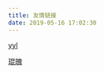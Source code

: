 ```yaml
---
title: 友情链接
date: 2019-05-16 17:02:30
---
```


[yyl](https://cauyyl.github.io/)

[琨魄](https://kpkp.xyz)
